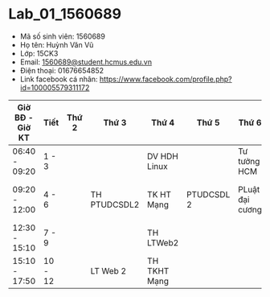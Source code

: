 # Lab_01_1560689

* Mã số sinh viên: 1560689
* Họ tên: Huỳnh Văn Vũ
* Lớp: 15CK3
* Email: 1560689@student.hcmus.edu.vn
* Điện thoại: 01676654852
* Link facebook cá nhân: https://www.facebook.com/profile.php?id=100005579311172

Giờ BĐ - Giờ KT| Tiết  | Thứ 2 		| 	Thứ 3 		| 		Thứ 4 	| 	Thứ 5 		| 	Thứ 6 		| 	Thứ 7 		|
---------------|-------|------------|---------------|---------------|---------------|---------------|---------------|
 06:40 - 09:20 | 1 - 3 |			|				| DV HDH Linux	|				|  Tư tưởng HCM	|				|
 09:20 - 12:00 | 4 - 6 |			| TH PTUDCSDL2  | TK HT Mạng	| PTUDCSDL 2	|PLuật đại cương|TH DV HDH Linux|
 12:30 - 15:10 | 7 - 9 |			|				| TH LTWeb2		|				|				|				|
 15:10 - 17:50 |10 - 12|			|	LT Web 2	| TH TKHT Mạng	|				|				|				|